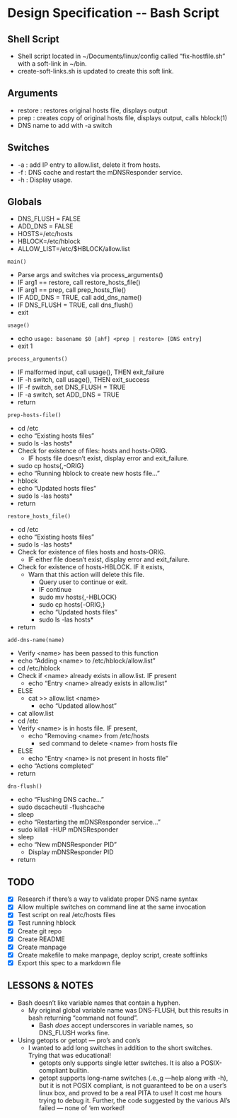 # Design Specification -- Bash Script

## Shell Script

* Shell script located in ~/Documents/linux/config called “fix-hostfile.sh” with a soft-link in ~/bin.
* create-soft-links.sh is updated to create this soft link.

## Arguments

* restore : restores original hosts file, displays output
* prep : creates copy of original hosts file, displays output, calls hblock(1)
* DNS name to add with -a switch

## Switches

* -a : add IP entry to allow.list, delete it from hosts.
* -f : DNS cache and restart the mDNSResponder service.
* -h : Display usage.

## Globals

* DNS_FLUSH = FALSE
* ADD_DNS = FALSE
* HOSTS=/etc/hosts
* HBLOCK=/etc/hblock
* ALLOW_LIST=/etc/$HBLOCK/allow.list

`main()`

* Parse args and switches via process_arguments()
* IF arg1 == restore, call restore_hosts_file()
* IF arg1 == prep, call prep_hosts_file()
* IF ADD_DNS = TRUE, call add_dns_name()
* IF DNS_FLUSH = TRUE, call dns_flush()
* exit  

`usage()`

* echo `usage: basename $0 [ahf] <prep | restore> [DNS entry]`
* exit 1

`process_arguments()`

* IF malformed input, call usage(), THEN exit_failure
* IF -h switch, call usage(), THEN exit_success
* IF -f switch, set DNS_FLUSH = TRUE
* IF -a switch, set ADD_DNS = TRUE
* return

`prep-hosts-file()`

* cd /etc
* echo “Existing hosts files”
* sudo ls -las hosts*
* Check for existence of files: hosts and hosts-ORIG.
  * IF hosts file doesn’t exist, display error and exit_failure.
* sudo cp hosts{,-ORIG}
* echo “Running hblock to create new hosts file…”
* hblock
* echo “Updated hosts files”
* sudo ls -las hosts*
* return

`restore_hosts_file()`

* cd /etc
* echo “Existing hosts files”
* sudo ls -las hosts*
* Check for existence of files hosts and hosts-ORIG.
  * IF either file doesn’t exist, display error and exit_failure.
* Check for existence of hosts-HBLOCK. IF it exists,
  * Warn that this action will delete this file.
    * Query user to continue or exit.  
    * IF continue
    * sudo mv hosts{,-HBLOCK}
    * sudo cp hosts{-ORIG,}
    * echo “Updated hosts files”
    * sudo ls -las hosts*
* return

`add-dns-name(name)`

* Verify \<name\> has been passed to this function
* echo “Adding \<name\> to /etc/hblock/allow.list”
* cd /etc/hblock
* Check if \<name\> already exists in allow.list. IF present
  * echo “Entry \<name\> already exists in allow.list”
* ELSE
  * cat >> allow.list \<name\>
    * echo “Updated allow.host”
* cat allow.list
* cd /etc
* Verify \<name\> is in hosts file.  IF present,
  * echo “Removing \<name\> from /etc/hosts
    * sed command to delete \<name\> from hosts file
* ELSE
  * echo “Entry \<name\> is not present in hosts file”
* echo “Actions completed”
* return  

`dns-flush()`

* echo “Flushing DNS cache…”
* sudo dscacheutil -flushcache
* sleep
* echo “Restarting  the mDNSResponder service…”
* sudo killall -HUP mDNSResponder
* sleep
* echo “New mDNSResponder PID”
  * Display mDNSResponder PID
* return

## TODO

* [x] Research if there’s a way to validate proper DNS name syntax
* [x] Allow multiple switches on command line at the same invocation
* [x] Test script on real /etc/hosts files
* [x] Test running hblock
* [x] Create git repo
* [x] Create README
* [x] Create manpage
* [x] Create makefile to make manpage, deploy script, create softlinks
* [x] Export this spec to a markdown file

## LESSONS & NOTES

* Bash doesn’t like variable names that contain a hyphen.
  * My original global variable name was DNS-FLUSH, but this results in bash returning “command not found”.
    * Bash *does* accept underscores in variable names, so DNS_FLUSH works fine.
* Using getopts or getopt — pro’s and con’s
  * I wanted to add long switches in addition to the short switches. Trying that was educational!
    * getopts only supports single letter switches. It is also a POSIX-compliant builtin.
    * getopt supports long-name switches (.e.,g —help along with -h), but it is not POSIX compliant, is not guaranteed to be on a user’s linux box, and proved to be a real PITA to use! It cost me hours trying to debug it. Further, the code suggested by the various AI’s failed — none of ‘em worked!
